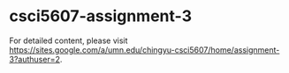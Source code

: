# csci5607-assignment-3
For detailed content, please visit https://sites.google.com/a/umn.edu/chingyu-csci5607/home/assignment-3?authuser=2.
